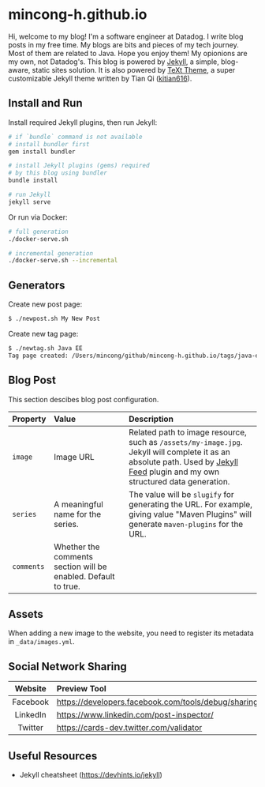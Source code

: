 # mincong-h.github.io

Hi, welcome to my blog! I'm a software engineer at Datadog. I write blog posts in
my free time. My blogs are bits and pieces of my tech journey. Most of them are
related to Java. Hope you enjoy them! My opionions are my own, not Datadog's.
This blog is powered by [Jekyll][1], a simple, blog-aware, static
sites solution. It is also powered by [TeXt
Theme](https://github.com/kitian616/jekyll-TeXt-theme), a super customizable
Jekyll theme written by Tian Qi ([kitian616](https://github.com/kitian616)).

## Install and Run

Install required Jekyll plugins, then run Jekyll:

```sh
# if `bundle` command is not available
# install bundler first
gem install bundler

# install Jekyll plugins (gems) required
# by this blog using bundler
bundle install

# run Jekyll
jekyll serve
```

Or run via Docker:

```sh
# full generation
./docker-serve.sh

# incremental generation
./docker-serve.sh --incremental
```

## Generators

Create new post page:

```sh
$ ./newpost.sh My New Post
```

Create new tag page:

```sh
$ ./newtag.sh Java EE
Tag page created: /Users/mincong/github/mincong-h.github.io/tags/java-ee.md
```

## Blog Post

This section descibes blog post configuration.

Property | Value | Description
:--- | :--- | :---
`image` | Image URL | Related path to image resource, such as `/assets/my-image.jpg`. Jekyll will complete it as an absolute path. Used by [Jekyll Feed](https://github.com/jekyll/jekyll-feed#optional-front-matter) plugin and my own structured data generation.
`series` | A meaningful name for the series. | The value will be `slugify` for generating the URL. For example, giving value "Maven Plugins" will generate `maven-plugins` for the URL.
`comments` | Whether the comments section will be enabled. Default to true.

## Assets

When adding a new image to the website, you need to register its metadata in
`_data/images.yml`.

## Social Network Sharing

Website | Preview Tool
:---: | :---
Facebook | <https://developers.facebook.com/tools/debug/sharing/>
LinkedIn | <https://www.linkedin.com/post-inspector/>
Twitter | <https://cards-dev.twitter.com/validator>

## Useful Resources

- Jekyll cheatsheet (<https://devhints.io/jekyll>)

[1]: https://jekyllrb.com/
[json-ld]: https://json-ld.org/
[lang]: https://developer.mozilla.org/en-US/docs/Web/HTML/Global_attributes/lang
